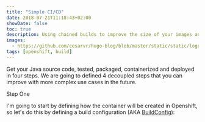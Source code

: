 ```yaml
---
title: "Simple CI/CD"
date: 2018-07-21T11:18:43+02:00
showDate: false
toc: true
description: Using chained builds to improve the size of your images and overall deployment performance in Openshift.
images:
  - https://github.com/cesarvr/hugo-blog/blob/master/static/static/logo/ocp.png?raw=true
tags: [openshift, build]
---
```


Get your Java source code, tested, packaged, containerized and deployed in four steps. We are going to defined 4 decoupled steps that
you can improve with more complex use cases in the future. 

<!--more-->

Step One 

I'm going to start by defining how the container will be created in Openshift, so let's do this by defining a build configuration (AKA [BuildConfig](https://cesarvr.io/post/buildconfig/)):






